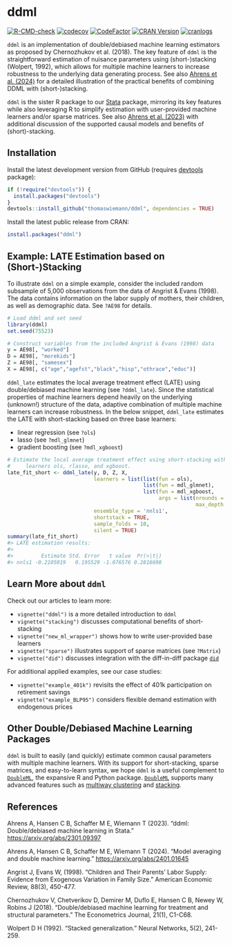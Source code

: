 
<!-- README.md is generated from README.Rmd. Please edit that file -->

# ddml

<!-- badges: start -->

[![R-CMD-check](https://github.com/thomaswiemann/ddml/actions/workflows/R-CMD-check.yaml/badge.svg)](https://github.com/thomaswiemann/ddml/actions/workflows/R-CMD-check.yaml)
[![codecov](https://codecov.io/gh/thomaswiemann/ddml/branch/master/graph/badge.svg?token=PHB9W2TJ6S)](https://app.codecov.io/gh/thomaswiemann/ddml)
[![CodeFactor](https://www.codefactor.io/repository/github/thomaswiemann/ddml/badge)](https://www.codefactor.io/repository/github/thomaswiemann/ddml)
[![CRAN
Version](https://www.r-pkg.org/badges/version/ddml)](https://cran.r-project.org/package=ddml)
[![cranlogs](https://cranlogs.r-pkg.org/badges/ddml)](https://cran.r-project.org/package=ddml)
<!-- badges: end -->

`ddml` is an implementation of double/debiased machine learning
estimators as proposed by Chernozhukov et al. (2018). The key feature of
`ddml` is the straightforward estimation of nuisance parameters using
(short-)stacking (Wolpert, 1992), which allows for multiple machine
learners to increase robustness to the underlying data generating
process. See also [Ahrens et
al. (2024)](https://arxiv.org/abs/2401.01645) for a detailed
illustration of the practical benefits of combining DDML with
(short-)stacking.

`ddml` is the sister R package to our
[Stata](https://github.com/aahrens1/ddml/) package, mirroring its key
features while also leveraging R to simplify estimation with
user-provided machine learners and/or sparse matrices. See also [Ahrens
et al. (2023)](https://arxiv.org/abs/2301.09397) with additional
discussion of the supported causal models and benefits of
(short)-stacking.

## Installation

Install the latest development version from GitHub (requires
[devtools](https://github.com/r-lib/devtools) package):

``` r
if (!require("devtools")) {
  install.packages("devtools")
}
devtools::install_github("thomaswiemann/ddml", dependencies = TRUE)
```

Install the latest public release from CRAN:

``` r
install.packages("ddml")
```

## Example: LATE Estimation based on (Short-)Stacking

To illustrate `ddml` on a simple example, consider the included random
subsample of 5,000 observations from the data of Angrist & Evans (1998).
The data contains information on the labor supply of mothers, their
children, as well as demographic data. See `?AE98` for details.

``` r
# Load ddml and set seed
library(ddml)
set.seed(75523)

# Construct variables from the included Angrist & Evans (1998) data
y = AE98[, "worked"]
D = AE98[, "morekids"]
Z = AE98[, "samesex"]
X = AE98[, c("age","agefst","black","hisp","othrace","educ")]
```

`ddml_late` estimates the local average treatment effect (LATE) using
double/debiased machine learning (see `?ddml_late`). Since the
statistical properties of machine learners depend heavily on the
underlying (unknown!) structure of the data, adaptive combination of
multiple machine learners can increase robustness. In the below snippet,
`ddml_late` estimates the LATE with short-stacking based on three base
learners:

- linear regression (see `?ols`)
- lasso (see `?mdl_glmnet`)
- gradient boosting (see `?mdl_xgboost`)

``` r
# Estimate the local average treatment effect using short-stacking with base
#     learners ols, rlasso, and xgboost.
late_fit_short <- ddml_late(y, D, Z, X,
                            learners = list(list(fun = ols),
                                            list(fun = mdl_glmnet),
                                            list(fun = mdl_xgboost,
                                                 args = list(nrounds = 100,
                                                             max_depth = 1))),
                            ensemble_type = 'nnls1',
                            shortstack = TRUE,
                            sample_folds = 10,
                            silent = TRUE)
summary(late_fit_short)
#> LATE estimation results: 
#>  
#>         Estimate Std. Error   t value  Pr(>|t|)
#> nnls1 -0.2105019   0.195529 -1.076576 0.2816698
```

## Learn More about `ddml`

Check out our articles to learn more:

- `vignette("ddml")` is a more detailed introduction to `ddml`
- `vignette("stacking")` discusses computational benefits of
  short-stacking
- `vignette("new_ml_wrapper")` shows how to write user-provided base
  learners
- `vignette("sparse")` illustrates support of sparse matrices (see
  `?Matrix`)
- `vignette("did")` discusses integration with the diff-in-diff package
  [`did`](https://bcallaway11.github.io/did/)

For additional applied examples, see our case studies:

- `vignette("example_401k")` revisits the effect of 401k participation
  on retirement savings
- `vignette("example_BLP95")` considers flexible demand estimation with
  endogenous prices

## Other Double/Debiased Machine Learning Packages

`ddml` is built to easily (and quickly) estimate common causal
parameters with multiple machine learners. With its support for
short-stacking, sparse matrices, and easy-to-learn syntax, we hope
`ddml` is a useful complement to
[`DoubleML`](https://docs.doubleml.org/stable/index.html), the expansive
R and Python package.
[`DoubleML`](https://docs.doubleml.org/stable/index.html) supports many
advanced features such as [multiway
clustering](https://docs.doubleml.org/stable/examples/r_double_ml_multiway_cluster.html)
and
[stacking](https://docs.doubleml.org/stable/examples/R_double_ml_pipeline.html).

## References

Ahrens A, Hansen C B, Schaffer M E, Wiemann T (2023). “ddml:
Double/debiased machine learning in Stata.”
<https://arxiv.org/abs/2301.09397>

Ahrens A, Hansen C B, Schaffer M E, Wiemann T (2024). “Model averaging
and double machine learning.” <https://arxiv.org/abs/2401.01645>

Angrist J, Evans W, (1998). “Children and Their Parents’ Labor Supply:
Evidence from Exogenous Variation in Family Size.” American Economic
Review, 88(3), 450-477.

Chernozhukov V, Chetverikov D, Demirer M, Duflo E, Hansen C B, Newey W,
Robins J (2018). “Double/debiased machine learning for treatment and
structural parameters.” The Econometrics Journal, 21(1), C1-C68.

Wolpert D H (1992). “Stacked generalization.” Neural Networks, 5(2),
241-259.
